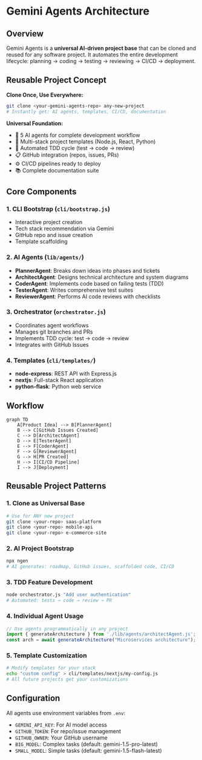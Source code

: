 # Gemini Agents Architecture

## Overview
Gemini Agents is a **universal AI-driven project base** that can be cloned and reused for any software project. It automates the entire development lifecycle: planning → coding → testing → reviewing → CI/CD → deployment.

## Reusable Project Concept

**Clone Once, Use Everywhere:**
```bash
git clone <your-gemini-agents-repo> any-new-project
# Instantly get: AI agents, templates, CI/CD, documentation
```

**Universal Foundation:**
- 🤖 5 AI agents for complete development workflow
- 📁 Multi-stack project templates (Node.js, React, Python)
- 🔄 Automated TDD cycle (test → code → review)
- 📋 GitHub integration (repos, issues, PRs)
- ⚙️ CI/CD pipelines ready to deploy
- 📚 Complete documentation suite

## Core Components

### 1. CLI Bootstrap (`cli/bootstrap.js`)
- Interactive project creation
- Tech stack recommendation via Gemini
- GitHub repo and issue creation
- Template scaffolding

### 2. AI Agents (`lib/agents/`)
- **PlannerAgent**: Breaks down ideas into phases and tickets
- **ArchitectAgent**: Designs technical architecture and system diagrams
- **CoderAgent**: Implements code based on failing tests (TDD)
- **TesterAgent**: Writes comprehensive test suites
- **ReviewerAgent**: Performs AI code reviews with checklists

### 3. Orchestrator (`orchestrator.js`)
- Coordinates agent workflows
- Manages git branches and PRs
- Implements TDD cycle: test → code → review
- Integrates with GitHub Issues

### 4. Templates (`cli/templates/`)
- **node-express**: REST API with Express.js
- **nextjs**: Full-stack React application
- **python-flask**: Python web service

## Workflow

```mermaid
graph TD
    A[Product Idea] --> B[PlannerAgent]
    B --> C[GitHub Issues Created]
    C --> D[ArchitectAgent]
    D --> E[TesterAgent]
    E --> F[CoderAgent]
    F --> G[ReviewerAgent]
    G --> H[PR Created]
    H --> I[CI/CD Pipeline]
    I --> J[Deployment]
```

## Reusable Project Patterns

### 1. Clone as Universal Base
```bash
# Use for ANY new project
git clone <your-repo> saas-platform
git clone <your-repo> mobile-api  
git clone <your-repo> e-commerce-site
```

### 2. AI Project Bootstrap
```bash
npx ngen
# AI generates: roadmap, GitHub issues, scaffolded code, CI/CD
```

### 3. TDD Feature Development
```bash
node orchestrator.js "Add user authentication"
# Automated: tests → code → review → PR
```

### 4. Individual Agent Usage
```javascript
// Use agents programmatically in any project
import { generateArchitecture } from './lib/agents/architectAgent.js';
const arch = await generateArchitecture("Microservices architecture");
```

### 5. Template Customization
```bash
# Modify templates for your stack
echo "custom config" > cli/templates/nextjs/my-config.js
# All future projects get your customizations
```

## Configuration

All agents use environment variables from `.env`:
- `GEMINI_API_KEY`: For AI model access
- `GITHUB_TOKEN`: For repo/issue management
- `GITHUB_OWNER`: Your GitHub username
- `BIG_MODEL`: Complex tasks (default: gemini-1.5-pro-latest)
- `SMALL_MODEL`: Simple tasks (default: gemini-1.5-flash-latest)